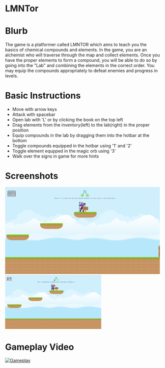 # LMNTor

# Blurb

The game is a platformer called LMNTOR which aims to teach you the basics of chemical compounds and elements. In the game, you are an alchemist who will traverse through the map and collect elements. Once you have the proper elements to form a compound, you will be able to do so by going into the "Lab" and combining the elements in the correct order. You may equip the compounds appropriately to defeat enemies and progress in levels.

# Basic Instructions
* Move with arrow keys
* Attack with spacebar
* Open lab with 'L' or by clicking the book on the top left
* Drag elements from the inventory(left) to the lab(right) in the proper position
* Equip compounds in the lab by dragging them into the hotbar at the bottom
* Toggle compounds equipped in the hotbar using '1' and '2'
* Toggle element equpped in the magic orb using '3'
* Walk over the signs in game for more hints

# Screenshots
![Large Screenshot](/src/assets/screenshots/large.png)
![Small Screenshot](/src/assets/screenshots/small.png)

# Gameplay Video
[![Gameplay](http://img.youtube.com/vi/BerHbDxLlTs/0.jpg)](http://www.youtube.com/watch?v=BerHbDxLlTs "LMNTor Gameplay Video")
